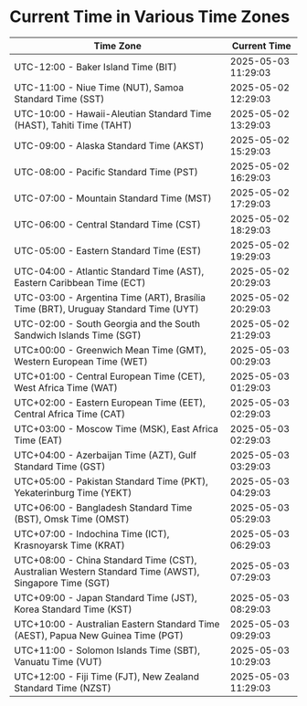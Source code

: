 # Current Time in Various Time Zones

| Time Zone | Current Time |
|-----------|--------------|
| UTC-12:00 - Baker Island Time (BIT) | 2025-05-03 11:29:03 |
| UTC-11:00 - Niue Time (NUT), Samoa Standard Time (SST) | 2025-05-02 12:29:03 |
| UTC-10:00 - Hawaii-Aleutian Standard Time (HAST), Tahiti Time (TAHT) | 2025-05-02 13:29:03 |
| UTC-09:00 - Alaska Standard Time (AKST) | 2025-05-02 15:29:03 |
| UTC-08:00 - Pacific Standard Time (PST) | 2025-05-02 16:29:03 |
| UTC-07:00 - Mountain Standard Time (MST) | 2025-05-02 17:29:03 |
| UTC-06:00 - Central Standard Time (CST) | 2025-05-02 18:29:03 |
| UTC-05:00 - Eastern Standard Time (EST) | 2025-05-02 19:29:03 |
| UTC-04:00 - Atlantic Standard Time (AST), Eastern Caribbean Time (ECT) | 2025-05-02 20:29:03 |
| UTC-03:00 - Argentina Time (ART), Brasília Time (BRT), Uruguay Standard Time (UYT) | 2025-05-02 20:29:03 |
| UTC-02:00 - South Georgia and the South Sandwich Islands Time (SGT) | 2025-05-02 21:29:03 |
| UTC±00:00 - Greenwich Mean Time (GMT), Western European Time (WET) | 2025-05-03 00:29:03 |
| UTC+01:00 - Central European Time (CET), West Africa Time (WAT) | 2025-05-03 01:29:03 |
| UTC+02:00 - Eastern European Time (EET), Central Africa Time (CAT) | 2025-05-03 02:29:03 |
| UTC+03:00 - Moscow Time (MSK), East Africa Time (EAT) | 2025-05-03 02:29:03 |
| UTC+04:00 - Azerbaijan Time (AZT), Gulf Standard Time (GST) | 2025-05-03 03:29:03 |
| UTC+05:00 - Pakistan Standard Time (PKT), Yekaterinburg Time (YEKT) | 2025-05-03 04:29:03 |
| UTC+06:00 - Bangladesh Standard Time (BST), Omsk Time (OMST) | 2025-05-03 05:29:03 |
| UTC+07:00 - Indochina Time (ICT), Krasnoyarsk Time (KRAT) | 2025-05-03 06:29:03 |
| UTC+08:00 - China Standard Time (CST), Australian Western Standard Time (AWST), Singapore Time (SGT) | 2025-05-03 07:29:03 |
| UTC+09:00 - Japan Standard Time (JST), Korea Standard Time (KST) | 2025-05-03 08:29:03 |
| UTC+10:00 - Australian Eastern Standard Time (AEST), Papua New Guinea Time (PGT) | 2025-05-03 09:29:03 |
| UTC+11:00 - Solomon Islands Time (SBT), Vanuatu Time (VUT) | 2025-05-03 10:29:03 |
| UTC+12:00 - Fiji Time (FJT), New Zealand Standard Time (NZST) | 2025-05-03 11:29:03 |
